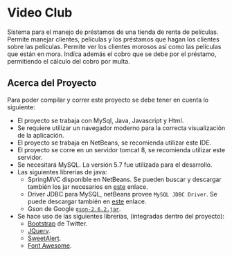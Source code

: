 # Video Club

Sistema para el manejo de préstamos de una tienda de renta de películas.
Permite manejar clientes, películas y los préstamos que hagan los clientes
sobre las películas. Permite ver los clientes morosos así como las películas
que están en mora.
Indíca además el cobro que se debe por el préstamo, permitiendo el cálculo
del cobro por multa.

## Acerca del Proyecto
Para poder compilar y correr este proyecto se debe tener en cuenta lo siguiente:

- El proyecto se trabaja con MySql, Java, Javascript y Html.
- Se requiere utilizar un navegador moderno para la correcta visualización de la aplicación.
- El proyecto se trabaja en NetBeans, se recomienda utilizar este IDE.
- El proyecto se corre en un servidor tomcat 8, se recomienda utilizar este servidor.
- Se necesitará MySQL. La versión 5.7 fue utilizada para el desarrollo.
- Las siguientes librerias de java:
  - SpringMVC disponible en NetBeans. Se pueden buscar y descargar también los jar necesarios en [este](http://mvnrepository.com/artifact/org.springframework) enlace.
  - Driver JDBC para MySQL, netBeans provee ```MySQL JDBC Driver```. Se puede descargar también en [este](http://mvnrepository.com/artifact/mysql/mysql-connector-java) enlace.
  - Gson de Google [```gson-2.6.2.jar```](http://mvnrepository.com/artifact/com.google.code.gson/gson/2.6.2).
- Se hace uso de las siguientes librerías, (integradas dentro del proyecto):
  - [Bootstrap](http://getbootstrap.com/) de Twitter.
  - [JQuery](https://jquery.com/).
  - [SweetAlert](http://t4t5.github.io/sweetalert/).
  - [Font Awesome](https://fortawesome.github.io/Font-Awesome/).
